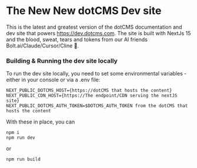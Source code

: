 # The New New dotCMS Dev site

This is the latest and greatest version of the dotCMS documentation and dev site that powers https://dev.dotcms.com.  The site is built with NextJs 15 and the blood, sweat, tears and tokens from our AI friends Bolt.ai/Claude/Cursor/Cline &#129302;.




### Building & Running the dev site locally
To run the dev site locally, you need to set some environmental variables - either in your console or via a .env file:
```
NEXT_PUBLIC_DOTCMS_HOST={https://dotCMS that hosts the content}
NEXT_PUBLIC_CDN_HOST={https://The endpoint/CDN serving the nextJS site}
NEXT_PUBLIC_DOTCMS_AUTH_TOKEN=$DOTCMS_AUTH_TOKEN from the dotCMS that hosts the content
```
With these in place, you can
```
npm i
npm run dev
```
or 
```
npm run build
```
